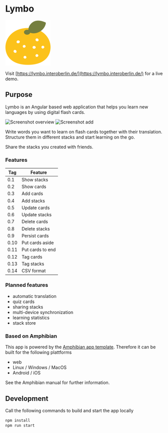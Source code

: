 # Lymbo

[![Lymbo logo](https://github.com/florianschwanz/lymbo-ng/blob/master/src/assets/logos/logo-144x144.png)](https://github.com/florianschwanz/lymbo-ng/blob/master/src/assets/logos/logo-144x144.png)

Visit [https://lymbo.interoberlin.de/](https://lymbo.interoberlin.de/) for a live demo.

## Purpose

Lymbo is an Angular based web application that helps you learn new languages by using digital flash cards.

<img src="https://github.com/florianschwanz/lymbo-ng/blob/master/docs/screenshots/01-overview.png" alt="Screenshot overview" height=45% width=45% /> <img src="https://github.com/florianschwanz/lymbo-ng/blob/master/docs/screenshots/04-add.png" alt="Screenshot add" height=45% width=45% />

Write words you want to learn on flash cards together with their translation.
Structure them in different stacks and start learning on the go.

Share the stacks you created with friends.

### Features

| Tag       | Feature         |
| ------------- |-------------|
| 0.1 | Show stacks |
| 0.2 | Show cards |
| 0.3 | Add cards |
| 0.4 | Add stacks |
| 0.5 | Update cards |
| 0.6 | Update stacks |
| 0.7 | Delete cards |
| 0.8 | Delete stacks |
| 0.9 | Persist cards |
| 0.10 | Put cards aside |
| 0.11 | Put cards to end |
| 0.12 | Tag cards |
| 0.13 | Tag stacks |
| 0.14 | CSV format |

### Planned features

* automatic translation
* quiz cards
* sharing stacks
* multi-device synchronization
* learning statistics
* stack store

### Based on Amphibian

This app is powered by the [Amphibian app template](https://github.com/florianschwanz/amphibian).
Therefore it can be built for the following plattforms

* web
* Linux / Windows / MacOS
* Android / iOS

See the Amphibian manual for further information.

## Development

Call the following commands to build and start the app locally
```
npm install
npm run start
```
